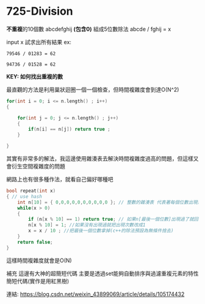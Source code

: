 # 725-Division

**不重複**的10個數 abcdefghij **(包含0)** 組成5位數除法 abcde / fghij = x

input x 試求出所有結果
ex: 
	
	79546 / 01283 = 62
	
	94736 / 01528 = 62



**KEY: 如何找出重複的數**

最直觀的方法是利用巢狀迴圈一個一個檢查，但時間複雜度會到達O(N^2)

```C++
for(int i = 0; i <= n.length() ; i++)
{

	for(int j = 0; j <= n.length() ; j++)
	{
		if(n[i] == n[j]) return true ;
	}

}
```
其實有非常多的解法，我這邊使用雜湊表去解決時間複雜度過高的問題，但這樣又會衍生空間複雜度的問題

網路上也有很多種作法，就看自己偏好哪種吧

```C++
bool repeat(int x)
{ // use hash
    int n[10] = { 0,0,0,0,0,0,0,0,0,0 }; // 整數的雜湊表 代表著每個位數出現過的次數
    while(x > 0)
    {
        if (n[x % 10] == 1) return true; // 如果n[最後一個位數]出現過了就回傳有重複
        n[x % 10] = 1; //如果沒有出現過就把出現次數改成1
        x = x / 10 ; //把最後一個位數拿掉(c++的除法預設為無條件捨去)
    }
    return false;
}

```

這樣時間複雜度就會是O(N)


補充 這邊有大神的超簡短代碼 主要是透過set能夠自動排序與過濾重複元素的特性簡短代碼(實作是用紅黑樹)


連結: https://blog.csdn.net/weixin_43899069/article/details/105174432

